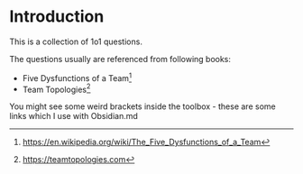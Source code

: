 # Introduction

This is a collection of 1o1 questions.

The questions usually are referenced from following books:

- Five Dysfunctions of a Team[^1]
- Team Topologies[^2]


You might see some weird brackets inside the toolbox - these are some links which I use with Obsidian.md

[^1]: https://en.wikipedia.org/wiki/The_Five_Dysfunctions_of_a_Team
[^2]: https://teamtopologies.com